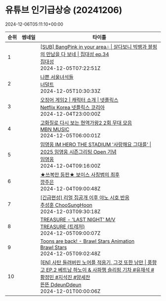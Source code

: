 # 유튜브 인기급상승 (20241206)

2024-12-06T05:11:10+00:00
<table><thead><tr><th nowrap>순위</th><th nowrap>썸네일</th><th nowrap>타이틀</th></tr></thead><tbody><tr><td>1</td><td><img src="https://i.ytimg.com/vi/UwV0MYg0CxM/default.jpg" alt="" /></td><td><a href="https://www.youtube.com/watch?v=UwV0MYg0CxM" target="_blank">[SUB] BangPink in your area🎶 | 살다보니 빅뱅과 블핑의 만남을 다 보네 | 집대성 ep.34</a><br /><a href="https://www.youtube.com/channel/UC64aGo-8uz1dndBAB3VtL2w" target="_blank">집대성</a><br />2024-12-05T07:22:51Z</td></tr><tr><td>2</td><td><img src="https://i.ytimg.com/vi/as8DXPgLduM/default.jpg" alt="" /></td><td><a href="https://www.youtube.com/watch?v=as8DXPgLduM" target="_blank">나쁜 서울녀석들</a><br /><a href="https://www.youtube.com/channel/UCXEKwWflysXu312NmIP_dlw" target="_blank">너덜트</a><br />2024-12-05T10:30:33Z</td></tr><tr><td>3</td><td><img src="https://i.ytimg.com/vi/guWfjQtHB6c/default.jpg" alt="" /></td><td><a href="https://www.youtube.com/watch?v=guWfjQtHB6c" target="_blank">오징어 게임2 | 캐릭터 소개 | 넷플릭스</a><br /><a href="https://www.youtube.com/channel/UCiEEF51uRAeZeCo8CJFhGWw" target="_blank">Netflix Korea 넷플릭스 코리아</a><br />2024-12-04T23:00:00Z</td></tr><tr><td>4</td><td><img src="https://i.ytimg.com/vi/038mOQk7qG8/default.jpg" alt="" /></td><td><a href="https://www.youtube.com/watch?v=038mOQk7qG8" target="_blank">고화질로 다시 보는 현역가왕2 2회 무대 모음</a><br /><a href="https://www.youtube.com/channel/UCsxbX6QnOLal_qzzMK9AR9g" target="_blank">MBN MUSIC</a><br />2024-12-05T06:00:01Z</td></tr><tr><td>5</td><td><img src="https://i.ytimg.com/vi/2bIg5GvLQ7Q/default.jpg" alt="" /></td><td><a href="https://www.youtube.com/watch?v=2bIg5GvLQ7Q" target="_blank">임영웅 IM HERO THE STADIUM '사랑해요 그대를' | 2025 임영웅 시즌그리팅 Open 기념</a><br /><a href="https://www.youtube.com/channel/UC3WZlO2Zl8NE1yIUgtwUtQw" target="_blank">임영웅</a><br />2024-12-04T09:16:00Z</td></tr><tr><td>6</td><td><img src="https://i.ytimg.com/vi/hUHL7zvWgJI/default.jpg" alt="" /></td><td><a href="https://www.youtube.com/watch?v=hUHL7zvWgJI" target="_blank">★쓰복만 등판★ 보이스 사칭범의 최후</a><br /><a href="https://www.youtube.com/channel/UCcjmCG5tTegWwqcSDSkDevQ" target="_blank">깡주은</a><br />2024-12-04T09:00:48Z</td></tr><tr><td>7</td><td><img src="https://i.ytimg.com/vi/T_sTXWiLXrE/default.jpg" alt="" /></td><td><a href="https://www.youtube.com/watch?v=T_sTXWiLXrE" target="_blank">[긴급편성] 리얼 집공개 이후 야노 시호 반응</a><br /><a href="https://www.youtube.com/channel/UCMDHzyo0wIUjKXho-icJDjw" target="_blank">추성훈 ChooSungHoon</a><br />2024-12-03T09:30:18Z</td></tr><tr><td>8</td><td><img src="https://i.ytimg.com/vi/eBrvBlnhR9c/default.jpg" alt="" /></td><td><a href="https://www.youtube.com/watch?v=eBrvBlnhR9c" target="_blank">TREASURE - 'LAST NIGHT' M/V</a><br /><a href="https://www.youtube.com/channel/UCx9hXYOCvUYwrprEqe4ZQHA" target="_blank">TREASURE (트레저)</a><br />2024-12-05T09:00:07Z</td></tr><tr><td>9</td><td><img src="https://i.ytimg.com/vi/Z7h8yavCfas/default.jpg" alt="" /></td><td><a href="https://www.youtube.com/watch?v=Z7h8yavCfas" target="_blank">Toons are back! - Brawl Stars Animation</a><br /><a href="https://www.youtube.com/channel/UCooVYzDxdwTtGYAkcPmOgOw" target="_blank">Brawl Stars</a><br />2024-12-05T09:02:48Z</td></tr><tr><td>10</td><td><img src="https://i.ytimg.com/vi/-V_aZpqTXdE/default.jpg" alt="" /></td><td><a href="https://www.youtube.com/watch?v=-V_aZpqTXdE" target="_blank">[EN] 사탄 들려버린 노어플 적응기, 그것 또한 낭만 | 풍향고 EP.2 베트남 하노이 & 사파행 슬리핑 기차 #유재석 #황정민 #지석진 #양세찬</a><br /><a href="https://www.youtube.com/channel/UCDNvRZRgvkBTUkQzFoT_8rA" target="_blank">뜬뜬 DdeunDdeun</a><br />2024-12-01T00:00:06Z</td></tr></tbody></table>